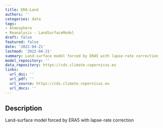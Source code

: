 ```yaml
---
title: ERA-Land
authors: ''
categories: data
tags:
- Atmosphere
- Reanalysis - LandSurfaceModel
draft: false
featured: false
date: '2022-04-21'
lastmod: '2022-04-21'
summary: Land-surface model forced by ERA5 with lapse-rate correction
model_repository: ''
data_repository: https://cds.climate.copernicus.eu
links:
  url_doi: ''
  url_pdf: ''
  url_source: https://cds.climate.copernicus.eu
  url_docs: ''
---
```


## Description

Land-surface model forced by ERA5 with lapse-rate correction

